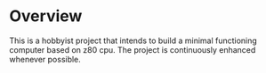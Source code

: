 # Overview
This is a hobbyist project that intends to build a minimal functioning computer based on z80 cpu.
The project is continuously enhanced whenever possible.

